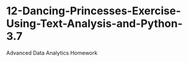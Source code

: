 # 12-Dancing-Princesses-Exercise-Using-Text-Analysis-and-Python-3.7
Advanced Data Analytics Homework
